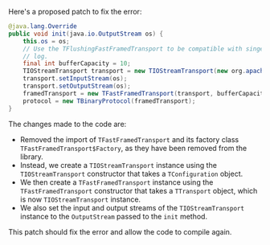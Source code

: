 Here's a proposed patch to fix the error:
```java
@java.lang.Override
public void init(java.io.OutputStream os) {
    this.os = os;
    // Use the TFlushingFastFramedTransport to be compatible with singer_thrift
    // log.
    final int bufferCapacity = 10;
    TIOStreamTransport transport = new TIOStreamTransport(new org.apache.thrift.TConfiguration());
    transport.setInputStream(os);
    transport.setOutputStream(os);
    framedTransport = new TFastFramedTransport(transport, bufferCapacity);
    protocol = new TBinaryProtocol(framedTransport);
}
```
The changes made to the code are:

* Removed the import of `TFastFramedTransport` and its factory class `TFastFramedTransport$Factory`, as they have been removed from the library.
* Instead, we create a `TIOStreamTransport` instance using the `TIOStreamTransport` constructor that takes a `TConfiguration` object.
* We then create a `TFastFramedTransport` instance using the `TFastFramedTransport` constructor that takes a `TTransport` object, which is now `TIOStreamTransport` instance.
* We also set the input and output streams of the `TIOStreamTransport` instance to the `OutputStream` passed to the `init` method.

This patch should fix the error and allow the code to compile again.